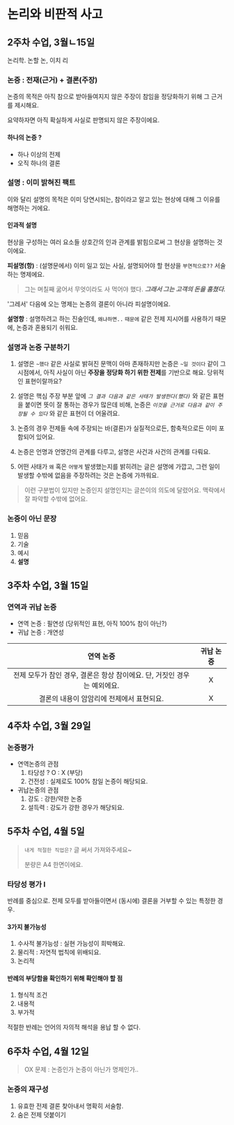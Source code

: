 # 논리와 비판적 사고
## 2주차 수업, 3월ㄴ15일

논리학. 논할 논, 이치 리

### 논증 : 전재(근거) + 결론(주장)

논증의 목적은 아직 참으로 받아들여지지 않은 주장이 참임을 정당화하기 위해 그 근거를 제시해요.

요약하자면 아직 확실하게 사실로 판명되지 않은 주장이에요.

#### 하나의 논증 ?
- 하나 이상의 전제
- 오직 하나의 결론

### 설명 : 이미 밝혀진 **팩트**
이와 달리 설명의 목적은 이미 당연시되는, 참이라고 알고 있는 현상에 대해 그 이유를 해명하는 거에요.

#### 인과적 설명
현상을 구성하는 여러 요소들 상호간의 인과 관계를 밝힘으로써 그 현상을 설명하는 것이에요.

**피설명(항)** : (설명문에서) 이미 일고 있는 사실, 설명되어야 할 현상을 `부연적으로??` 서술하는 명제에요.
> 그는 며칠째 굶어서 무엇이라도 사 먹어야 했다. **_그래서 그는 고객의 돈을 훔쳤다._**

'그레서' 다음에 오는 명제는 논증의 결론이 아니라 피설명이에요.

**설명항** : 설명하려고 하는 진술인데, `왜냐하면..` `때문에` 같은 전제 지시어를 사용하기 때문에, 논증과 혼용되기 쉬워요.

### 설명과 논증 구분하기
1. 설명은 `~했다` 같은 사실로 밝혀진 문맥이 아마 존재하지만 논증은 `~일 것이다` 같이 그 시점에서, 아직 사실이 아닌 **주장을 정당화 하기 위한 전제**를 기반으로 해요. 당위적인 표현이랄까요?

2. 설명은 핵심 주장 부분 앞에 _`그 결과 다음과 같은 사태가 발생한다(했다)`_ 와 같은 표현을 붙이면 뜻이 잘 통하는 경우가 많은데 비해, 논증은 _`이것을 근거로 다음과 같이 주장될 수 있다`_ 와 같은 표현이 더 어울려요.

3. 논증의 경우 전제들 속에 주장되는 바(결론)가 실질적으로든, 함축적으로든 이미 포함되어 있어요.

4. 논증은 언명과 언명간의 관계를 다루고, 설명은 사건과 사건의 관계를 다뤄요.

5. 어떤 사태가 `왜` 혹은 `어떻게` 발생했는지를 밝히려는 글은 설명에 가깝고, 그런 일이 발생할 수밖에 없음을 주장하려는 것은 논증에 가까워요.

> 이런 구분법이 있지만 논증인지 설명인지는 글쓴이의 의도에 달렸어요. 맥락에서 잘 파악할 수밖에 없어요.

### 논증이 아닌 문장
1. 믿음
2. 기술
3. 예시
4. **설명**

## 3주차 수업, 3월 15일

### 연역과 귀납 논증

- 연역 논증 : 필연성 (당위적인 표현, 아직 100% 참이 아닌?)
- 귀납 논증 : 개연성

|                          연역 논증                           | 귀납 논증 |
| :----------------------------------------------------------: | :-------: |
| 전제 모두가 참인 경우, 결론은 항상 참이에요. 단, 거짓인 경우는 예외에요. |     X     |
|          결론의 내용이 암암리에 전제에서 표현되요.           |     X     |

## 4주차 수업, 3월 29일

### 논증평가

- 연역논증의 관점
  1. 타당성 ? O : X (부당)
  2. 건전성 : 실제로도 100% 참일 논증이 해당되요.
- 귀납논증의 관점
  1. 강도 : 강한/약한 논증
  2. 설득력 : 강도가 강한 경우가 해당되요.

## 5주차 수업, 4월 5일

> `내게 적절한 직업은?` 글 써서 가져와주세요~
>
> 분량은 A4 한면이에요.

### 타당성 평가 I

반례를 중심으로. 전제 모두를 받아들이면서 (동시에) 결론을 거부할 수 있는 특정한 경우.

#### 3가지 불가능성

1. 수사적 불가능성 : 실현 가능성이 희박해요.
2. 물리적 : 자연적 법칙에 위배되요.
3. 논리적

#### 반례의 부당함을 확인하기 위해 확인해야 할 점

1. 형식적 조건
2. 내용적
3. 부가적

적절한 반례는 언어의 자의적 해석을 용납 할 수 없다.

## 6주차 수업, 4월 12일

> OX 문제 : 논증인가 논증이 아닌가 명제인가..

### 논증의 재구성

1. 유효한 전제 결론 찾아내서 명확히 서술함.
2. 숨은 전제 덧붙이기
